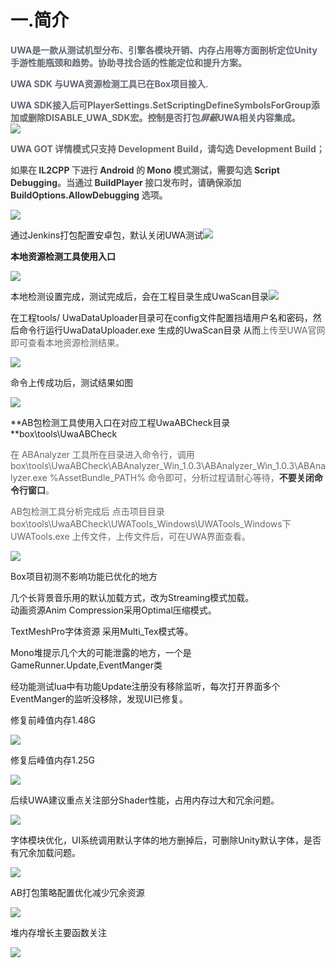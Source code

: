 # 一.简介
**<font style="color:rgb(98, 103, 115);">UWA是一款从测试机型分布、引擎各模块开销、内存占用等方面剖析定位Unity手游性能瓶颈和趋势。协助寻找合适的性能定位和提升方案。</font>**

**<font style="color:rgb(98, 103, 115);">UWA SDK 与UWA资源检测工具已在Box项目接入.</font>**

**<font style="color:rgb(98, 103, 115);">UWA SDK接入后可</font>****<font style="color:rgb(102, 102, 102);">PlayerSettings.SetScriptingDefineSymbolsForGroup添加或删除DISABLE_UWA_SDK宏。控制</font>****<font style="color:rgb(98, 103, 115);">是否打包</font>**_**<font style="color:rgb(102, 102, 102);">屏蔽</font>**_**<font style="color:rgb(98, 103, 115);">UWA相关内容集成。  
</font>**![](https://cdn.nlark.com/yuque/0/2024/png/43734381/1721374518772-46f8b097-0493-449a-b2dc-ecfb95521a5b.png)



**<font style="color:rgb(102, 102, 102);">UWA GOT 详情模式只支持 Development Build，请勾选 Development Build；</font>**

**<font style="color:rgb(102, 102, 102);">如果在 </font>****<font style="color:rgb(51, 51, 51);">IL2CPP</font>****<font style="color:rgb(102, 102, 102);"> 下进行 </font>****<font style="color:rgb(51, 51, 51);">Android</font>****<font style="color:rgb(102, 102, 102);"> 的 </font>****<font style="color:rgb(51, 51, 51);">Mono</font>****<font style="color:rgb(102, 102, 102);"> 模式测试，需要勾选 </font>****<font style="color:rgb(51, 51, 51);">Script Debugging</font>****<font style="color:rgb(102, 102, 102);">。当通过 </font>****<font style="color:rgb(51, 51, 51);">BuildPlayer</font>****<font style="color:rgb(102, 102, 102);"> 接口发布时，请确保添加 </font>****<font style="color:rgb(51, 51, 51);">BuildOptions.AllowDebugging</font>****<font style="color:rgb(102, 102, 102);"> 选项。</font>**

![](https://cdn.nlark.com/yuque/0/2024/png/43734381/1721374942732-1da91f38-65e7-4d1a-90f3-3e14742671f2.png)



通过Jenkins打包配置安卓包，默认关闭UWA测试![](https://cdn.nlark.com/yuque/0/2024/png/43734381/1721375474576-ebb8d461-74b9-456f-a88b-fc03f84c167f.png)



**本地资源检测工具使用入口**

![](https://cdn.nlark.com/yuque/0/2024/png/43734381/1721375976688-f6a98d3d-6c6d-4a07-b7cf-3545f8dd9c1d.png)

本地检测设置完成，测试完成后，会在工程目录生成UwaScan目录![](https://cdn.nlark.com/yuque/0/2024/png/43734381/1721376193682-1c045a41-f7e7-4ed2-8731-b698c6948383.png)

在工程tools/ UwaDataUploader目录可在config文件配置挡墙用户名和密码，然后命令行运行UwaDataUploader.exe  生成的UwaScan目录  从而<font style="color:rgb(102, 102, 102);">上传至UWA官网即可查看本地资源检测结果。</font>

![](https://cdn.nlark.com/yuque/0/2024/png/43734381/1721376312424-509f51cb-d943-48ca-8d5c-74ca8e101eb3.png)

命令上传成功后，测试结果如图

![](https://cdn.nlark.com/yuque/0/2024/png/43734381/1721376593811-9c1c8276-75ae-4f65-8541-cac3e0e39b3a.png)



**AB包检测工具使用入口在对应工程UwaABCheck目录 **box\tools\UwaABCheck

<font style="color:rgb(102, 102, 102);">在 ABAnalyzer 工具所在目录进入命令行，调用 box\tools\UwaABCheck\ABAnalyzer_Win_1.0.3\ABAnalyzer_Win_1.0.3\ABAnalyzer.exe %AssetBundle_PATH% 命令即可，分析过程请耐心等待，</font>**<font style="color:rgb(51, 51, 51);">不要关闭命令行窗口</font>**<font style="color:rgb(102, 102, 102);">。</font>

<font style="color:rgb(102, 102, 102);">AB包检测工具分析完成后 点击项目目录 box\tools\UwaABCheck\UWATools_Windows\UWATools_Windows下UWATools.exe 上传文件，上传文件后，可在UWA界面查看。</font>

![](https://cdn.nlark.com/yuque/0/2024/png/43734381/1721377400261-3e3995bd-2c18-4c76-a0ce-33c7c378e261.png)



Box项目初测不影响功能已优化的地方 

几个长背景音乐用的默认加载方式，改为Streaming模式加载。  
动画资源Anim Compression采用Optimal压缩模式。

TextMeshPro字体资源 采用Multi_Tex模式等。

Mono堆提示几个大的可能泄露的地方，一个是 GameRunner.Update,EventManger类

经功能测试lua中有功能Update注册没有移除监听，每次打开界面多个EventManger的监听没移除，发现UI已修复。



修复前峰值内存1.48G

![](https://cdn.nlark.com/yuque/0/2024/png/43734381/1721378343186-33aaabb0-2578-4ae3-a435-97ebdfd71ca9.png)

修复后峰值内存1.25G

![](https://cdn.nlark.com/yuque/0/2024/png/43734381/1721378425708-713d029c-e138-4fec-bf70-863538ee8e80.png)



后续UWA建议重点关注部分Shader性能，占用内存过大和冗余问题。

![](https://cdn.nlark.com/yuque/0/2024/png/43734381/1721378828564-4602c036-9986-45db-be92-11ab2f161961.png)



字体模块优化，UI系统调用默认字体的地方删掉后，可删除Unity默认字体，是否有冗余加载问题。

![](https://cdn.nlark.com/yuque/0/2024/png/43734381/1721378574681-bf4be7b1-709b-44f8-938a-fcaa19134c99.png)



AB打包策略配置优化减少冗余资源

![](https://cdn.nlark.com/yuque/0/2024/png/43734381/1721379018499-b4c5e4f8-5cbd-4b08-b5e7-5fe71ec4ddd0.png)



堆内存增长主要函数关注

![](https://cdn.nlark.com/yuque/0/2024/png/43734381/1721379278591-3a91d966-dd74-40db-8b07-fd449d3da18b.png)











